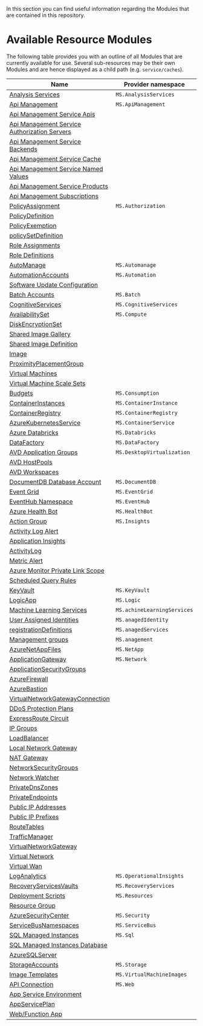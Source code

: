 In this section you can find useful information regarding the Modules that are contained in this repository.

# Available Resource Modules

The following table provides you with an outline of all Modules that are currently available for use. Several sub-resources may be their own Modules and are hence displayed as a child path (e.g. `service/caches`).

| Name | Provider namespace | Resource Type |
| - | - | - |
| [Analysis Services](https://github.com/MrMCake/ResourceModules/tree/main/arm/Microsoft.AnalysisServices/servers) | `MS.AnalysisServices` | [servers](https://github.com/MrMCake/ResourceModules/tree/main/arm/Microsoft.AnalysisServices/servers) |
| [Api Management](https://github.com/MrMCake/ResourceModules/tree/main/arm/Microsoft.ApiManagement/service) | `MS.ApiManagement` | [service](https://github.com/MrMCake/ResourceModules/tree/main/arm/Microsoft.ApiManagement/service) |
| [Api Management Service Apis](https://github.com/MrMCake/ResourceModules/tree/main/arm/Microsoft.ApiManagement/serviceResources/apis) |  | [service/apis](https://github.com/MrMCake/ResourceModules/tree/main/arm/Microsoft.ApiManagement/serviceResources/apis) |
| [Api Management Service Authorization Servers](https://github.com/MrMCake/ResourceModules/tree/main/arm/Microsoft.ApiManagement/serviceResources/authorizationServers) |  | [service/authorizationServers](https://github.com/MrMCake/ResourceModules/tree/main/arm/Microsoft.ApiManagement/serviceResources/authorizationServers) |
| [Api Management Service Backends](https://github.com/MrMCake/ResourceModules/tree/main/arm/Microsoft.ApiManagement/serviceResources/backends) |  | [service/backends](https://github.com/MrMCake/ResourceModules/tree/main/arm/Microsoft.ApiManagement/serviceResources/backends) |
| [Api Management Service Cache](https://github.com/MrMCake/ResourceModules/tree/main/arm/Microsoft.ApiManagement/serviceResources/caches) |  | [service/caches](https://github.com/MrMCake/ResourceModules/tree/main/arm/Microsoft.ApiManagement/serviceResources/caches) |
| [Api Management Service Named Values](https://github.com/MrMCake/ResourceModules/tree/main/arm/Microsoft.ApiManagement/serviceResources/namedValues) |  | [service/namedValues](https://github.com/MrMCake/ResourceModules/tree/main/arm/Microsoft.ApiManagement/serviceResources/namedValues) |
| [Api Management Service Products](https://github.com/MrMCake/ResourceModules/tree/main/arm/Microsoft.ApiManagement/serviceResources/products) |  | [service/products](https://github.com/MrMCake/ResourceModules/tree/main/arm/Microsoft.ApiManagement/serviceResources/products) |
| [Api Management Subscriptions](https://github.com/MrMCake/ResourceModules/tree/main/arm/Microsoft.ApiManagement/serviceResources/subscriptions) |  | [service/subscriptions](https://github.com/MrMCake/ResourceModules/tree/main/arm/Microsoft.ApiManagement/serviceResources/subscriptions) |
| [PolicyAssignment](https://github.com/MrMCake/ResourceModules/tree/main/arm/Microsoft.Authorization/policyAssignments) | `MS.Authorization` | [policyAssignments](https://github.com/MrMCake/ResourceModules/tree/main/arm/Microsoft.Authorization/policyAssignments) |
| [PolicyDefinition](https://github.com/MrMCake/ResourceModules/tree/main/arm/Microsoft.Authorization/policyDefinitions) |  | [policyDefinitions](https://github.com/MrMCake/ResourceModules/tree/main/arm/Microsoft.Authorization/policyDefinitions) |
| [PolicyExemption](https://github.com/MrMCake/ResourceModules/tree/main/arm/Microsoft.Authorization/policyExemptions) |  | [policyExemptions](https://github.com/MrMCake/ResourceModules/tree/main/arm/Microsoft.Authorization/policyExemptions) |
| [policySetDefinition](https://github.com/MrMCake/ResourceModules/tree/main/arm/Microsoft.Authorization/policySetDefinitions) |  | [policySetDefinitions](https://github.com/MrMCake/ResourceModules/tree/main/arm/Microsoft.Authorization/policySetDefinitions) |
| [Role Assignments](https://github.com/MrMCake/ResourceModules/tree/main/arm/Microsoft.Authorization/roleAssignments) |  | [roleAssignments](https://github.com/MrMCake/ResourceModules/tree/main/arm/Microsoft.Authorization/roleAssignments) |
| [Role Definitions](https://github.com/MrMCake/ResourceModules/tree/main/arm/Microsoft.Authorization/roleDefinitions) |  | [roleDefinitions](https://github.com/MrMCake/ResourceModules/tree/main/arm/Microsoft.Authorization/roleDefinitions) |
| [AutoManage](https://github.com/MrMCake/ResourceModules/tree/main/arm/Microsoft.Automanage/accounts) | `MS.Automanage` | [accounts](https://github.com/MrMCake/ResourceModules/tree/main/arm/Microsoft.Automanage/accounts) |
| [AutomationAccounts](https://github.com/MrMCake/ResourceModules/tree/main/arm/Microsoft.Automation/automationAccounts) | `MS.Automation` | [automationAccounts](https://github.com/MrMCake/ResourceModules/tree/main/arm/Microsoft.Automation/automationAccounts) |
| [Software Update Configuration](https://github.com/MrMCake/ResourceModules/tree/main/arm/Microsoft.Automation/automationAccountsResources/softwareUpdateConfigurations) |  | [automationAccounts/softwareUpdateConfigurations](https://github.com/MrMCake/ResourceModules/tree/main/arm/Microsoft.Automation/automationAccountsResources/softwareUpdateConfigurations) |
| [Batch Accounts](https://github.com/MrMCake/ResourceModules/tree/main/arm/Microsoft.Batch/batchAccounts) | `MS.Batch` | [batchAccounts](https://github.com/MrMCake/ResourceModules/tree/main/arm/Microsoft.Batch/batchAccounts) |
| [CognitiveServices](https://github.com/MrMCake/ResourceModules/tree/main/arm/Microsoft.CognitiveServices/accounts) | `MS.CognitiveServices` | [accounts](https://github.com/MrMCake/ResourceModules/tree/main/arm/Microsoft.CognitiveServices/accounts) |
| [AvailabilitySet](https://github.com/MrMCake/ResourceModules/tree/main/arm/Microsoft.Compute/availabilitySets) | `MS.Compute` | [availabilitySets](https://github.com/MrMCake/ResourceModules/tree/main/arm/Microsoft.Compute/availabilitySets) |
| [DiskEncryptionSet](https://github.com/MrMCake/ResourceModules/tree/main/arm/Microsoft.Compute/diskEncryptionSets) |  | [diskEncryptionSets](https://github.com/MrMCake/ResourceModules/tree/main/arm/Microsoft.Compute/diskEncryptionSets) |
| [Shared Image Gallery](https://github.com/MrMCake/ResourceModules/tree/main/arm/Microsoft.Compute/galleries) |  | [galleries](https://github.com/MrMCake/ResourceModules/tree/main/arm/Microsoft.Compute/galleries) |
| [Shared Image Definition](https://github.com/MrMCake/ResourceModules/tree/main/arm/Microsoft.Compute/galleriesResources/images) |  | [galleries/images](https://github.com/MrMCake/ResourceModules/tree/main/arm/Microsoft.Compute/galleriesResources/images) |
| [Image](https://github.com/MrMCake/ResourceModules/tree/main/arm/Microsoft.Compute/images) |  | [images](https://github.com/MrMCake/ResourceModules/tree/main/arm/Microsoft.Compute/images) |
| [ProximityPlacementGroup](https://github.com/MrMCake/ResourceModules/tree/main/arm/Microsoft.Compute/proximityPlacementGroups) |  | [proximityPlacementGroups](https://github.com/MrMCake/ResourceModules/tree/main/arm/Microsoft.Compute/proximityPlacementGroups) |
| [Virtual Machines](https://github.com/MrMCake/ResourceModules/tree/main/arm/Microsoft.Compute/virtualMachines) |  | [virtualMachines](https://github.com/MrMCake/ResourceModules/tree/main/arm/Microsoft.Compute/virtualMachines) |
| [Virtual Machine Scale Sets](https://github.com/MrMCake/ResourceModules/tree/main/arm/Microsoft.Compute/virtualMachineScaleSets) |  | [virtualMachineScaleSets](https://github.com/MrMCake/ResourceModules/tree/main/arm/Microsoft.Compute/virtualMachineScaleSets) |
| [Budgets](https://github.com/MrMCake/ResourceModules/tree/main/arm/Microsoft.Consumption/budgets) | `MS.Consumption` | [budgets](https://github.com/MrMCake/ResourceModules/tree/main/arm/Microsoft.Consumption/budgets) |
| [ContainerInstances](https://github.com/MrMCake/ResourceModules/tree/main/arm/Microsoft.ContainerInstance/containerGroups) | `MS.ContainerInstance` | [containerGroups](https://github.com/MrMCake/ResourceModules/tree/main/arm/Microsoft.ContainerInstance/containerGroups) |
| [ContainerRegistry](https://github.com/MrMCake/ResourceModules/tree/main/arm/Microsoft.ContainerRegistry/registries) | `MS.ContainerRegistry` | [registries](https://github.com/MrMCake/ResourceModules/tree/main/arm/Microsoft.ContainerRegistry/registries) |
| [AzureKubernetesService](https://github.com/MrMCake/ResourceModules/tree/main/arm/Microsoft.ContainerService/managedClusters) | `MS.ContainerService` | [managedClusters](https://github.com/MrMCake/ResourceModules/tree/main/arm/Microsoft.ContainerService/managedClusters) |
| [Azure Databricks](https://github.com/MrMCake/ResourceModules/tree/main/arm/Microsoft.Databricks/workspaces) | `MS.Databricks` | [workspaces](https://github.com/MrMCake/ResourceModules/tree/main/arm/Microsoft.Databricks/workspaces) |
| [DataFactory](https://github.com/MrMCake/ResourceModules/tree/main/arm/Microsoft.DataFactory/factories) | `MS.DataFactory` | [factories](https://github.com/MrMCake/ResourceModules/tree/main/arm/Microsoft.DataFactory/factories) |
| [AVD Application Groups](https://github.com/MrMCake/ResourceModules/tree/main/arm/Microsoft.DesktopVirtualization/applicationgroups) | `MS.DesktopVirtualization` | [applicationgroups](https://github.com/MrMCake/ResourceModules/tree/main/arm/Microsoft.DesktopVirtualization/applicationgroups) |
| [AVD HostPools](https://github.com/MrMCake/ResourceModules/tree/main/arm/Microsoft.DesktopVirtualization/hostpools) |  | [hostpools](https://github.com/MrMCake/ResourceModules/tree/main/arm/Microsoft.DesktopVirtualization/hostpools) |
| [AVD Workspaces](https://github.com/MrMCake/ResourceModules/tree/main/arm/Microsoft.DesktopVirtualization/workspaces) |  | [workspaces](https://github.com/MrMCake/ResourceModules/tree/main/arm/Microsoft.DesktopVirtualization/workspaces) |
| [DocumentDB Database Account](https://github.com/MrMCake/ResourceModules/tree/main/arm/Microsoft.DocumentDB/databaseAccounts) | `MS.DocumentDB` | [databaseAccounts](https://github.com/MrMCake/ResourceModules/tree/main/arm/Microsoft.DocumentDB/databaseAccounts) |
| [Event Grid](https://github.com/MrMCake/ResourceModules/tree/main/arm/Microsoft.EventGrid/topics) | `MS.EventGrid` | [topics](https://github.com/MrMCake/ResourceModules/tree/main/arm/Microsoft.EventGrid/topics) |
| [EventHub Namespace](https://github.com/MrMCake/ResourceModules/tree/main/arm/Microsoft.EventHub/namespaces) | `MS.EventHub` | [namespaces](https://github.com/MrMCake/ResourceModules/tree/main/arm/Microsoft.EventHub/namespaces) |
| [Azure Health Bot](https://github.com/MrMCake/ResourceModules/tree/main/arm/Microsoft.HealthBot/healthBots) | `MS.HealthBot` | [healthBots](https://github.com/MrMCake/ResourceModules/tree/main/arm/Microsoft.HealthBot/healthBots) |
| [Action Group](https://github.com/MrMCake/ResourceModules/tree/main/arm/Microsoft.Insights/actionGroups) | `MS.Insights` | [actionGroups](https://github.com/MrMCake/ResourceModules/tree/main/arm/Microsoft.Insights/actionGroups) |
| [Activity Log Alert](https://github.com/MrMCake/ResourceModules/tree/main/arm/Microsoft.Insights/activityLogAlerts) |  | [activityLogAlerts](https://github.com/MrMCake/ResourceModules/tree/main/arm/Microsoft.Insights/activityLogAlerts) |
| [Application Insights](https://github.com/MrMCake/ResourceModules/tree/main/arm/Microsoft.Insights/components) |  | [components](https://github.com/MrMCake/ResourceModules/tree/main/arm/Microsoft.Insights/components) |
| [ActivityLog](https://github.com/MrMCake/ResourceModules/tree/main/arm/Microsoft.Insights/diagnosticSettings) |  | [diagnosticSettings](https://github.com/MrMCake/ResourceModules/tree/main/arm/Microsoft.Insights/diagnosticSettings) |
| [Metric Alert](https://github.com/MrMCake/ResourceModules/tree/main/arm/Microsoft.Insights/metricAlerts) |  | [metricAlerts](https://github.com/MrMCake/ResourceModules/tree/main/arm/Microsoft.Insights/metricAlerts) |
| [Azure Monitor Private Link Scope](https://github.com/MrMCake/ResourceModules/tree/main/arm/Microsoft.Insights/privateLinkScopes) |  | [privateLinkScopes](https://github.com/MrMCake/ResourceModules/tree/main/arm/Microsoft.Insights/privateLinkScopes) |
| [Scheduled Query Rules](https://github.com/MrMCake/ResourceModules/tree/main/arm/Microsoft.Insights/scheduledQueryRules) |  | [scheduledQueryRules](https://github.com/MrMCake/ResourceModules/tree/main/arm/Microsoft.Insights/scheduledQueryRules) |
| [KeyVault](https://github.com/MrMCake/ResourceModules/tree/main/arm/Microsoft.KeyVault/vaults) | `MS.KeyVault` | [vaults](https://github.com/MrMCake/ResourceModules/tree/main/arm/Microsoft.KeyVault/vaults) |
| [LogicApp](https://github.com/MrMCake/ResourceModules/tree/main/arm/Microsoft.Logic/workflows) | `MS.Logic` | [workflows](https://github.com/MrMCake/ResourceModules/tree/main/arm/Microsoft.Logic/workflows) |
| [Machine Learning Services](https://github.com/MrMCake/ResourceModules/tree/main/arm/Microsoft.MachineLearningServices/workspaces) | `MS.achineLearningServices` | [workspaces](https://github.com/MrMCake/ResourceModules/tree/main/arm/Microsoft.MachineLearningServices/workspaces) |
| [User Assigned Identities](https://github.com/MrMCake/ResourceModules/tree/main/arm/Microsoft.ManagedIdentity/userAssignedIdentities) | `MS.anagedIdentity` | [userAssignedIdentities](https://github.com/MrMCake/ResourceModules/tree/main/arm/Microsoft.ManagedIdentity/userAssignedIdentities) |
| [registrationDefinitions](https://github.com/MrMCake/ResourceModules/tree/main/arm/Microsoft.ManagedServices/registrationDefinitions) | `MS.anagedServices` | [registrationDefinitions](https://github.com/MrMCake/ResourceModules/tree/main/arm/Microsoft.ManagedServices/registrationDefinitions) |
| [Management groups](https://github.com/MrMCake/ResourceModules/tree/main/arm/Microsoft.Management/managementGroups) | `MS.anagement` | [managementGroups](https://github.com/MrMCake/ResourceModules/tree/main/arm/Microsoft.Management/managementGroups) |
| [AzureNetAppFiles](https://github.com/MrMCake/ResourceModules/tree/main/arm/Microsoft.NetApp/netAppAccounts) | `MS.NetApp` | [netAppAccounts](https://github.com/MrMCake/ResourceModules/tree/main/arm/Microsoft.NetApp/netAppAccounts) |
| [ApplicationGateway](https://github.com/MrMCake/ResourceModules/tree/main/arm/Microsoft.Network/applicationGateways) | `MS.Network` | [applicationGateways](https://github.com/MrMCake/ResourceModules/tree/main/arm/Microsoft.Network/applicationGateways) |
| [ApplicationSecurityGroups](https://github.com/MrMCake/ResourceModules/tree/main/arm/Microsoft.Network/applicationSecurityGroups) |  | [applicationSecurityGroups](https://github.com/MrMCake/ResourceModules/tree/main/arm/Microsoft.Network/applicationSecurityGroups) |
| [AzureFirewall](https://github.com/MrMCake/ResourceModules/tree/main/arm/Microsoft.Network/azureFirewalls) |  | [azureFirewalls](https://github.com/MrMCake/ResourceModules/tree/main/arm/Microsoft.Network/azureFirewalls) |
| [AzureBastion](https://github.com/MrMCake/ResourceModules/tree/main/arm/Microsoft.Network/bastionHosts) |  | [bastionHosts](https://github.com/MrMCake/ResourceModules/tree/main/arm/Microsoft.Network/bastionHosts) |
| [VirtualNetworkGatewayConnection](https://github.com/MrMCake/ResourceModules/tree/main/arm/Microsoft.Network/connections) |  | [connections](https://github.com/MrMCake/ResourceModules/tree/main/arm/Microsoft.Network/connections) |
| [DDoS Protection Plans](https://github.com/MrMCake/ResourceModules/tree/main/arm/Microsoft.Network/ddosProtectionPlans) |  | [ddosProtectionPlans](https://github.com/MrMCake/ResourceModules/tree/main/arm/Microsoft.Network/ddosProtectionPlans) |
| [ExpressRoute Circuit](https://github.com/MrMCake/ResourceModules/tree/main/arm/Microsoft.Network/expressRouteCircuits) |  | [expressRouteCircuits](https://github.com/MrMCake/ResourceModules/tree/main/arm/Microsoft.Network/expressRouteCircuits) |
| [IP Groups](https://github.com/MrMCake/ResourceModules/tree/main/arm/Microsoft.Network/ipGroups) |  | [ipGroups](https://github.com/MrMCake/ResourceModules/tree/main/arm/Microsoft.Network/ipGroups) |
| [LoadBalancer](https://github.com/MrMCake/ResourceModules/tree/main/arm/Microsoft.Network/loadBalancers) |  | [loadBalancers](https://github.com/MrMCake/ResourceModules/tree/main/arm/Microsoft.Network/loadBalancers) |
| [Local Network Gateway](https://github.com/MrMCake/ResourceModules/tree/main/arm/Microsoft.Network/localNetworkGateways) |  | [localNetworkGateways](https://github.com/MrMCake/ResourceModules/tree/main/arm/Microsoft.Network/localNetworkGateways) |
| [NAT Gateway](https://github.com/MrMCake/ResourceModules/tree/main/arm/Microsoft.Network/natGateways) |  | [natGateways](https://github.com/MrMCake/ResourceModules/tree/main/arm/Microsoft.Network/natGateways) |
| [NetworkSecurityGroups](https://github.com/MrMCake/ResourceModules/tree/main/arm/Microsoft.Network/networkSecurityGroups) |  | [networkSecurityGroups](https://github.com/MrMCake/ResourceModules/tree/main/arm/Microsoft.Network/networkSecurityGroups) |
| [Network Watcher](https://github.com/MrMCake/ResourceModules/tree/main/arm/Microsoft.Network/networkWatchers) |  | [networkWatchers](https://github.com/MrMCake/ResourceModules/tree/main/arm/Microsoft.Network/networkWatchers) |
| [PrivateDnsZones](https://github.com/MrMCake/ResourceModules/tree/main/arm/Microsoft.Network/privateDnsZones) |  | [privateDnsZones](https://github.com/MrMCake/ResourceModules/tree/main/arm/Microsoft.Network/privateDnsZones) |
| [PrivateEndpoints](https://github.com/MrMCake/ResourceModules/tree/main/arm/Microsoft.Network/privateEndpoints) |  | [privateEndpoints](https://github.com/MrMCake/ResourceModules/tree/main/arm/Microsoft.Network/privateEndpoints) |
| [Public IP Addresses](https://github.com/MrMCake/ResourceModules/tree/main/arm/Microsoft.Network/publicIPAddresses) |  | [publicIPAddresses](https://github.com/MrMCake/ResourceModules/tree/main/arm/Microsoft.Network/publicIPAddresses) |
| [Public IP Prefixes](https://github.com/MrMCake/ResourceModules/tree/main/arm/Microsoft.Network/publicIPPrefixes) |  | [publicIPPrefixes](https://github.com/MrMCake/ResourceModules/tree/main/arm/Microsoft.Network/publicIPPrefixes) |
| [RouteTables](https://github.com/MrMCake/ResourceModules/tree/main/arm/Microsoft.Network/routeTables) |  | [routeTables](https://github.com/MrMCake/ResourceModules/tree/main/arm/Microsoft.Network/routeTables) |
| [TrafficManager](https://github.com/MrMCake/ResourceModules/tree/main/arm/Microsoft.Network/trafficmanagerprofiles) |  | [trafficmanagerprofiles](https://github.com/MrMCake/ResourceModules/tree/main/arm/Microsoft.Network/trafficmanagerprofiles) |
| [VirtualNetworkGateway](https://github.com/MrMCake/ResourceModules/tree/main/arm/Microsoft.Network/virtualNetworkGateways) |  | [virtualNetworkGateways](https://github.com/MrMCake/ResourceModules/tree/main/arm/Microsoft.Network/virtualNetworkGateways) |
| [Virtual Network](https://github.com/MrMCake/ResourceModules/tree/main/arm/Microsoft.Network/virtualNetworks) |  | [virtualNetworks](https://github.com/MrMCake/ResourceModules/tree/main/arm/Microsoft.Network/virtualNetworks) |
| [Virtual Wan](https://github.com/MrMCake/ResourceModules/tree/main/arm/Microsoft.Network/virtualWans) |  | [virtualWans](https://github.com/MrMCake/ResourceModules/tree/main/arm/Microsoft.Network/virtualWans) |
| [LogAnalytics](https://github.com/MrMCake/ResourceModules/tree/main/arm/Microsoft.OperationalInsights/workspaces) | `MS.OperationalInsights` | [workspaces](https://github.com/MrMCake/ResourceModules/tree/main/arm/Microsoft.OperationalInsights/workspaces) |
| [RecoveryServicesVaults](https://github.com/MrMCake/ResourceModules/tree/main/arm/Microsoft.RecoveryServices/vaults) | `MS.RecoveryServices` | [vaults](https://github.com/MrMCake/ResourceModules/tree/main/arm/Microsoft.RecoveryServices/vaults) |
| [Deployment Scripts](https://github.com/MrMCake/ResourceModules/tree/main/arm/Microsoft.Resources/deploymentScripts) | `MS.Resources` | [deploymentScripts](https://github.com/MrMCake/ResourceModules/tree/main/arm/Microsoft.Resources/deploymentScripts) |
| [Resource Group](https://github.com/MrMCake/ResourceModules/tree/main/arm/Microsoft.Resources/resourceGroups) |  | [resourceGroups](https://github.com/MrMCake/ResourceModules/tree/main/arm/Microsoft.Resources/resourceGroups) |
| [AzureSecurityCenter](https://github.com/MrMCake/ResourceModules/tree/main/arm/Microsoft.Security/azureSecurityCenter) | `MS.Security` | [azureSecurityCenter](https://github.com/MrMCake/ResourceModules/tree/main/arm/Microsoft.Security/azureSecurityCenter) |
| [ServiceBusNamespaces](https://github.com/MrMCake/ResourceModules/tree/main/arm/Microsoft.ServiceBus/namespaces) | `MS.ServiceBus` | [namespaces](https://github.com/MrMCake/ResourceModules/tree/main/arm/Microsoft.ServiceBus/namespaces) |
| [SQL Managed Instances](https://github.com/MrMCake/ResourceModules/tree/main/arm/Microsoft.Sql/managedInstances) | `MS.Sql` | [managedInstances](https://github.com/MrMCake/ResourceModules/tree/main/arm/Microsoft.Sql/managedInstances) |
| [SQL Managed Instances Database](https://github.com/MrMCake/ResourceModules/tree/main/arm/Microsoft.Sql/managedInstancesResources/databases) |  | [managedInstances/databases](https://github.com/MrMCake/ResourceModules/tree/main/arm/Microsoft.Sql/managedInstancesResources/databases) |
| [AzureSQLServer](https://github.com/MrMCake/ResourceModules/tree/main/arm/Microsoft.Sql/servers) |  | [servers](https://github.com/MrMCake/ResourceModules/tree/main/arm/Microsoft.Sql/servers) |
| [StorageAccounts](https://github.com/MrMCake/ResourceModules/tree/main/arm/Microsoft.Storage/storageAccounts) | `MS.Storage` | [storageAccounts](https://github.com/MrMCake/ResourceModules/tree/main/arm/Microsoft.Storage/storageAccounts) |
| [Image Templates](https://github.com/MrMCake/ResourceModules/tree/main/arm/Microsoft.VirtualMachineImages/imageTemplates) | `MS.VirtualMachineImages` | [imageTemplates](https://github.com/MrMCake/ResourceModules/tree/main/arm/Microsoft.VirtualMachineImages/imageTemplates) |
| [API Connection](https://github.com/MrMCake/ResourceModules/tree/main/arm/Microsoft.Web/connections) | `MS.Web` | [connections](https://github.com/MrMCake/ResourceModules/tree/main/arm/Microsoft.Web/connections) |
| [App Service Environment](https://github.com/MrMCake/ResourceModules/tree/main/arm/Microsoft.Web/hostingEnvironments) |  | [hostingEnvironments](https://github.com/MrMCake/ResourceModules/tree/main/arm/Microsoft.Web/hostingEnvironments) |
| [AppServicePlan](https://github.com/MrMCake/ResourceModules/tree/main/arm/Microsoft.Web/serverfarms) |  | [serverfarms](https://github.com/MrMCake/ResourceModules/tree/main/arm/Microsoft.Web/serverfarms) |
| [Web/Function App](https://github.com/MrMCake/ResourceModules/tree/main/arm/Microsoft.Web/sites) |  | [sites](https://github.com/MrMCake/ResourceModules/tree/main/arm/Microsoft.Web/sites) |
